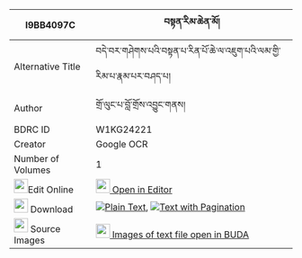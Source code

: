 |I9BB4097C|བསྟན་རིམ་ཆེན་མོ། 
| --- | --- 
|Alternative Title |བདེ་བར་གཤེགས་པའི་བསྟན་པ་རིན་པོ་ཆེ་ལ་འཇུག་པའི་ལམ་གྱི་རིམ་པ་རྣམ་པར་བཤད་པ།
|Author| གྲོ་ལུང་པ་བློ་གྲོས་འབྱུང་གནས།
|BDRC ID | W1KG24221
|Creator | Google OCR
|Number of Volumes| 1
|<img width="25" src="https://img.icons8.com/color/25/000000/edit-property.png">Edit Online| [<img width="25" src="https://avatars.githubusercontent.com/u/45091458?s=200&v=4"> Open in Editor](http://editor.openpecha.org/I9BB4097C)
|<img width="25" src="https://img.icons8.com/fluent/48/000000/download-2.png"/>  Download | [![](https://img.icons8.com/color/20/000000/txt.png)Plain Text](https://github.com/Openpecha/I9BB4097C/releases/download/v1/ten_rim_chen_mo_plain_I9BB4097C.zip), [![](https://img.icons8.com/color/20/000000/txt.png)Text with Pagination](https://github.com/Openpecha/I9BB4097C/releases/download/v1/ten_rim_chen_mo_pages_I9BB4097C.zip)
|<img width="25" src="https://img.icons8.com/plasticine/100/000000/pictures-folder.png"/>  Source Images | [<img width="25" src="https://library.bdrc.io/icons/BUDA-small.svg"> Images of text file open in BUDA](https://library.bdrc.io/show/bdr:W1KG24221)